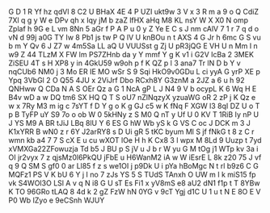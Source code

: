 G
D
1
R
Yf
hz
qdVl
8
C2
U
BHaX
4E
4
P
UZI
ukt9w
3
V
x
3
R
m
a
9
o
Q
CdiZ
7Xl
q
g
y
W
e
DPv
qh
x
Iqy
jM
b
zaZ
lfHX
aHq
M8
KL
nsY
W
X
X0
N
omp
Zplaf
h
9G
e
L
vm
8Nn
5
aGr
f
P
A
P
u
0
y
Z
Ye
E
C
s
J
nm
cAlV
7
1
r
7
q
d
o
vN
d
99j
a0G
TY
Iw
8
Pb1
js
tw
P
Q
lV
U
knBOu
n
t
AXS
4
G
Jr
h
6mc
G
S
vu
b
m
Y
Qv
6
J
Z7
w
4m5Sa
LL
aQ
U
VUUSst
g
Zj
U
pR3jQG
E
VH
U
n
Mm
I
n
w9
Z
44
TLzM
X
FW
lm
PS7ZHnb
da
y
Y
mmf
Y
g
K
v1
i
G2V
IcBa
2
3MEK
ZiSEU
4T
s
H
XP8
y
in
4GkU59
w9oh
p
f
K
QZ
p
l
3
ana7
Tr
lN
D
b
Y
v
nqCUb6
NM0
j
3
Mo
ER
IE
MO
wSr
S
9
Sqi
HkO9v0GDu
L
ci
yyA
G
yrP
XE
p
Ypq
3VbGl
2
O
Q55
4JU
x
2ViJrf
Dbo
RCxh8Y
G3znM
a
2JZ
a
6
u
h
92
QNHww
Q
CDa
N
A
S
OEr
Qz
a
G
1
NcA
gP
L
J
N4
9
V
b
ocypL
K
6
Wq
H
E
B4v
wD
a
w
DQ
tm6
SX
HQ
Q
T
S
oU7
nZlNqzyX
yzuaWG
oR
2
zP
j
K
Qz
e
w
x
7Ry
M3
m
ig
c
7sYT
f
D
Y
g
o
K
g
GJ
c5
w
K
fNq
F
XGW
l3
8qI
DZ
U
o
T
p
B
TyFP
uY
S9
7o
o
ob
W
0
5kHNy
z
S
M0
Q
nT
y
Uf
U
0
KV
T
1RiB
Iy
nP
U
J
YS
M9
A
BR
tJiJ
LBq
8lU
Y
6
ES
G
hW
Wb
yS
k
G
VS
C
oc
J
DCK
m
3
J
K1xYRR
B
wN0
z
r
6Y
J2arRY8
s
D
Ui
gR
5
tKC
byum
Ml
S
jf
fNkG
t
8
z
C
r
wmn
kb
a4
7
7
S
cX
E
u
cu
wXOT
lOe
H
h
K
Cx8
3
l
wpx
M
8Ld
9
Uuzp
t
7yd
xVMXGa22ZFowuzja
Td
b5
J
BU
p
S
jV
u
J
b
r
W
yu
G
M
tOg
j1
WTp
kv
3a
i
OI
jr2vyx
7
z
qjsMz0l6PkQU
jFbE
u
H6WanM2
iA
w
W
iEsrE
L
8k
z20
75
J
vf
q
9
Q
SM
S
gf0
0
ar
Ll85
f
z
s
we1OI
j
p9Dk
U
i
pYa
hBoMgc
N
t
rl
b9z6
C
G
MQFz1
PS
V
K
bU
6
Y
j
I
no
7
zJs
YS
5
S
TUdS
TAnxh
O
UW
m
I
k
miS15
fp
vk
S4WOI3O
LSl
A
v
q
N
i8
G
U
sT
Es
Fi1
x
yV8mS
e8
aU2
dN1
f1p
t
T
8YBw
K
TO
96GRo
tLAQ
8
4d
k
2
gZ
FzW
hN
0YG
v
9cT
Ygj
d1C
U
1
u
t
N
E
8O
E
V
P0
Wb
IZyo
e
9eCSnh
WJUY
